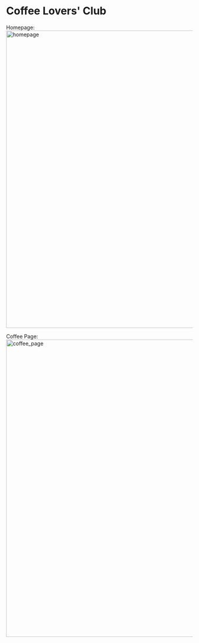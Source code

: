 # Coffee Lovers' Club

Homepage:
<img width="800" alt="homepage" src="https://user-images.githubusercontent.com/64384242/166857586-75badf2f-b66b-462d-9dc2-6a244824bea0.png">

Coffee Page:
<img width="800" alt="coffee_page" src="https://user-images.githubusercontent.com/64384242/166857640-a7bb6664-4a68-455c-b7ce-a12c05abdf43.png">
